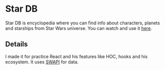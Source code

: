 # Star DB
Star DB is encyclopedia where you can find info about characters, planets and starships from Star Wars universe.
You can watch and use it [here](https://zhycho.github.io/Star-DB/). 

## Details
I made it for practice React and his features like HOC, hooks and his ecosystem. It uses [SWAPI](https://swapi.dev/) for data.